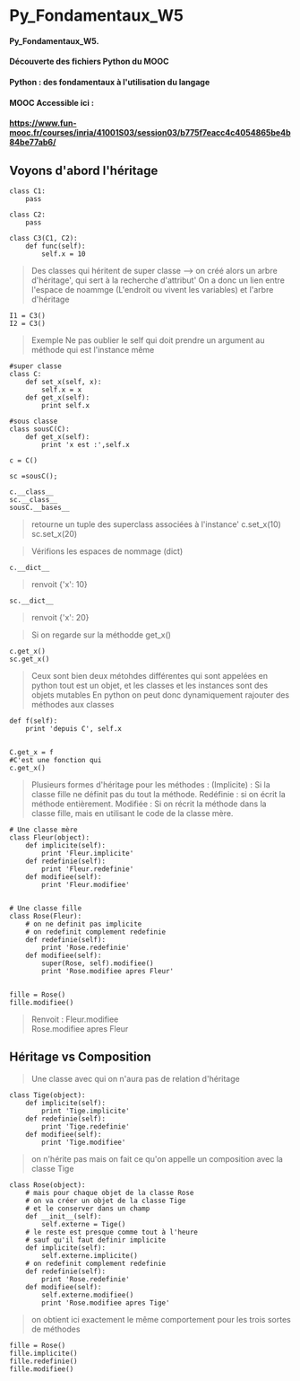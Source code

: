 # Py_Fondamentaux_W5

#### Py_Fondamentaux_W5.
#### Découverte des fichiers Python du MOOC
#### Python : des fondamentaux à l'utilisation du langage
#### MOOC Accessible ici :
#### https://www.fun-mooc.fr/courses/inria/41001S03/session03/b775f7eacc4c4054865be4b84be77ab6/


## Voyons d'abord l'héritage
    class C1:
        pass
    
    class C2:
        pass
    
    class C3(C1, C2):
        def func(self):
            self.x = 10


> Des classes qui héritent de super classe --> on créé alors un arbre d'héritage', qui sert à la recherche d'attribut'
> On a donc un lien entre l'espace de noammge (L'endroit ou vivent les variables) et l'arbre d'héritage

    I1 = C3()
    I2 = C3()


> Exemple
> Ne pas oublier le self qui doit prendre un argument au méthode qui est l'instance même 


    #super classe
    class C:
        def set_x(self, x):
            self.x = x
        def get_x(self):
            print self.x
    
    #sous classe
    class sousC(C):
        def get_x(self):
            print 'x est :',self.x
    
    c = C()
    
    sc =sousC();
    
    c.__class__
    sc.__class__
    sousC.__bases__
> retourne un tuple des superclass associées à l'instance'
c.set_x(10)
sc.set_x(20)


> Vérifions les espaces de nommage (dict)

    c.__dict__

> renvoit {'x': 10}

    sc.__dict__


> renvoit {'x': 20}

> Si on regarde sur la méthodde get_x()

    c.get_x()
    sc.get_x()


> Ceux sont bien deux métohdes différentes qui sont appelées
> en python  tout est un objet, et les classes et les instances sont des objets mutables
> En python on peut donc dynamiquement rajouter des méthodes aux classes

    def f(self):
        print 'depuis C', self.x
    
    
    C.get_x = f
    #C'est une fonction qui 
    c.get_x()


> Plusieurs formes d'héritage pour les méthodes :
> (Implicite) : Si la classe fille ne définit pas du tout la méthode.
> Redéfinie : si on écrit la méthode entièrement.
> Modifiée : Si on récrit la méthode dans la classe fille, mais en utilisant le code de la classe mère.


    # Une classe mère
    class Fleur(object):
        def implicite(self):
            print 'Fleur.implicite'
        def redefinie(self):
            print 'Fleur.redefinie'
        def modifiee(self):
            print 'Fleur.modifiee'
    
    
    # Une classe fille
    class Rose(Fleur):
        # on ne definit pas implicite
        # on redefinit complement redefinie
        def redefinie(self):
            print 'Rose.redefinie'
        def modifiee(self):
            super(Rose, self).modifiee()
            print 'Rose.modifiee apres Fleur'    
    
    
    fille = Rose()
    fille.modifiee()

> Renvoit : 
> Fleur.modifiee                                                                                                                                                                              
> Rose.modifiee apres Fleur   


## Héritage vs Composition
        
    
> Une classe avec qui on n'aura pas de relation d'héritage

    class Tige(object):
        def implicite(self):
            print 'Tige.implicite'
        def redefinie(self):
            print 'Tige.redefinie'
        def modifiee(self):
            print 'Tige.modifiee'
    

> on n'hérite pas
> mais on fait ce qu'on appelle un composition
> avec la classe Tige

    class Rose(object):
        # mais pour chaque objet de la classe Rose
        # on va créer un objet de la classe Tige
        # et le conserver dans un champ
        def __init__(self):
            self.externe = Tige()
        # le reste est presque comme tout à l'heure
        # sauf qu'il faut definir implicite
        def implicite(self):
            self.externe.implicite()        
        # on redefinit complement redefinie
        def redefinie(self):
            print 'Rose.redefinie'        
        def modifiee(self):
            self.externe.modifiee()
            print 'Rose.modifiee apres Tige'


> on obtient ici exactement le même comportement pour les trois sortes de méthodes

    fille = Rose()
    fille.implicite()
    fille.redefinie()
    fille.modifiee()